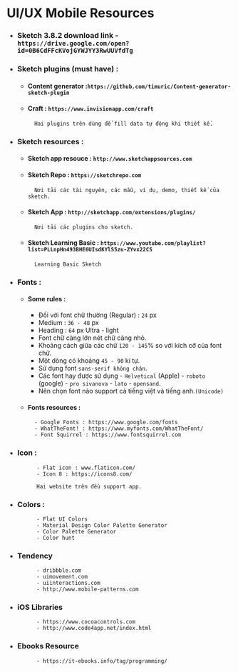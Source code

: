 # UI/UX Mobile Resources

- ### Sketch 3.8.2 download link - `https://drive.google.com/open?id=0B6CdFFcKVojGYWJYY3RwUUVfdTg`

- ### Sketch plugins (must have) :

	- #### Content generator :`https://github.com/timuric/Content-generator-sketch-plugin`
	- #### Craft : `https://www.invisionapp.com/craft`
	
			Hai plugins trên dùng để fill data tự động khi thiết kế.
	
- ### Sketch resources :
	- #### Sketch app resouce : `http://www.sketchappsources.com`
	
	- #### Sketch Repo : `https://sketchrepo.com`
	
			Nơi tải các tài nguyên, các mẫu, ví dụ, demo, thiết kế của sketch.
			
	- #### Sketch App : `http://sketchapp.com/extensions/plugins/`
	
			Nơi tải các plugins cho sketch.
	- #### Sketch Learning Basic : `https://www.youtube.com/playlist?list=PLLnpHn493BHE6UIsdKYlS5zu-ZYvx22CS`
	
			Learning Basic Sketch

- ### Fonts :
	- #### Some rules : 
		- Đối với font chữ thường (Regular) : `24` px
		- Medium : `36 - 48` px
		- Heading : `64` px Ultra - light
		- Font chữ càng lớn nét chữ càng nhỏ.
		- Khoảng cách giữa các chữ `120 - 145`% so với kích cỡ của font chữ.
		- Một dòng có khoảng `45 - 90` kí tự.
		- Sử dụng font `sans-serif không chân`.
		- Các font hay được sử dụng - `Helvetical` (Apple) - `roboto` (google) - `pro sivanova` - `lato` - `opensand`.
		- Nên chọn font nào support cả tiếng việt và tiếng anh.`(Unicode)`
		
	- #### Fonts resources :
			- Google Fonts : https://www.google.com/fonts
			- WhatTheFont! : https://www.myfonts.com/WhatTheFont/
			- Font Squirrel : https://www.fontsquirrel.com
- ### Icon :
			- Flat icon : www.flaticon.com/
			- Icon 8 : https://icons8.com/
			
			Hai website trên đều support app.

- ### Colors : 
			- Flat UI Colors
			- Material Design Color Palette Generator
			- Color Palette Generator
			- Color hunt
			
- ### Tendency
			- dribbble.com
			- uimovement.com
			- uiinteractions.com
			- http://www.mobile-patterns.com
			
- ### iOS Libraries
			- https://www.cocoacontrols.com
			- http://www.code4app.net/index.html
			
- ### Ebooks Resource
			- https://it-ebooks.info/tag/programming/
			
	
	



